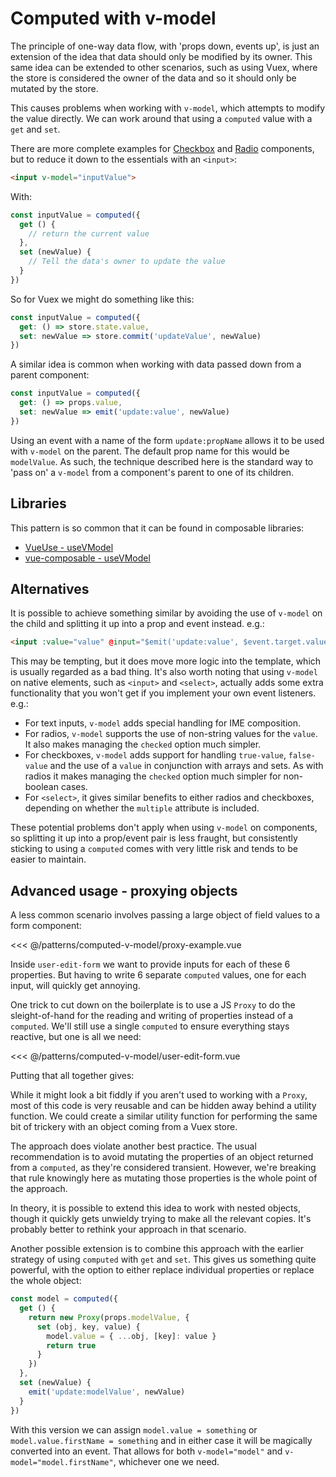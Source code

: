 <script setup>
import ProxyExample from './computed-v-model/proxy-example.vue'
</script>
# Computed with v-model

The principle of one-way data flow, with 'props down, events up', is just an extension of the idea that data should only be modified by its owner. This same idea can be extended to other scenarios, such as using Vuex, where the store is considered the owner of the data and so it should only be mutated by the store.

This causes problems when working with `v-model`, which attempts to modify the value directly. We can work around that using a `computed` value with a `get` and `set`.

There are more complete examples for [Checkbox](../components/checkbox.html) and [Radio](../components/radio.html) components, but to reduce it down to the essentials with an `<input>`:

```html
<input v-model="inputValue">
```

With:

```js
const inputValue = computed({
  get () {
    // return the current value
  },
  set (newValue) {
    // Tell the data's owner to update the value
  }
})
```

So for Vuex we might do something like this:

```js
const inputValue = computed({
  get: () => store.state.value,
  set: newValue => store.commit('updateValue', newValue)
})
```

A similar idea is common when working with data passed down from a parent component:

```js
const inputValue = computed({
  get: () => props.value,
  set: newValue => emit('update:value', newValue)
})
```

Using an event with a name of the form `update:propName` allows it to be used with `v-model` on the parent. The default prop name for this would be `modelValue`. As such, the technique described here is the standard way to 'pass on' a `v-model` from a component's parent to one of its children.

## Libraries

This pattern is so common that it can be found in composable libraries:

- [VueUse - useVModel](https://vueuse.org/core/useVModel/)
- [vue-composable - useVModel](https://pikax.me/vue-composable/composable/misc/vmodel.html)

## Alternatives

It is possible to achieve something similar by avoiding the use of `v-model` on the child and splitting it up into a prop and event instead. e.g.:

```html
<input :value="value" @input="$emit('update:value', $event.target.value)">
```

This may be tempting, but it does move more logic into the template, which is usually regarded as a bad thing. It's also worth noting that using `v-model` on native elements, such as `<input>` and `<select>`, actually adds some extra functionality that you won't get if you implement your own event listeners. e.g.:

- For text inputs, `v-model` adds special handling for IME composition.
- For radios, `v-model` supports the use of non-string values for the `value`. It also makes managing the `checked` option much simpler.
- For checkboxes, `v-model` adds support for handling `true-value`, `false-value` and the use of a `value` in conjunction with arrays and sets. As with radios it makes managing the `checked` option much simpler for non-boolean cases.
- For `<select>`, it gives similar benefits to either radios and checkboxes, depending on whether the `multiple` attribute is included.

These potential problems don't apply when using `v-model` on components, so splitting it up into a prop/event pair is less fraught, but consistently sticking to using a `computed` comes with very little risk and tends to be easier to maintain.

## Advanced usage - proxying objects

A less common scenario involves passing a large object of field values to a form component:

<<< @/patterns/computed-v-model/proxy-example.vue

Inside `user-edit-form` we want to provide inputs for each of these 6 properties. But having to write 6 separate `computed` values, one for each input, will quickly get annoying.

One trick to cut down on the boilerplate is to use a JS `Proxy` to do the sleight-of-hand for the reading and writing of properties instead of a `computed`. We'll still use a single `computed` to ensure everything stays reactive, but one is all we need:

<<< @/patterns/computed-v-model/user-edit-form.vue

Putting that all together gives:

<live-example>
  <proxy-example />
</live-example>

While it might look a bit fiddly if you aren't used to working with a `Proxy`, most of this code is very reusable and can be hidden away behind a utility function. We could create a similar utility function for performing the same bit of trickery with an object coming from a Vuex store.

The approach does violate another best practice. The usual recommendation is to avoid mutating the properties of an object returned from a `computed`, as they're considered transient. However, we're breaking that rule knowingly here as mutating those properties is the whole point of the approach.

In theory, it is possible to extend this idea to work with nested objects, though it quickly gets unwieldy trying to make all the relevant copies. It's probably better to rethink your approach in that scenario.

Another possible extension is to combine this approach with the earlier strategy of using `computed` with `get` and `set`. This gives us something quite powerful, with the option to either replace individual properties or replace the whole object:

```js
const model = computed({
  get () {
    return new Proxy(props.modelValue, {
      set (obj, key, value) {
        model.value = { ...obj, [key]: value }
        return true
      }
    })
  },
  set (newValue) {
    emit('update:modelValue', newValue)
  }
})
```

With this version we can assign `model.value = something` or `model.value.firstName = something` and in either case it will be magically converted into an event. That allows for both `v-model="model"` and `v-model="model.firstName"`, whichever one we need.
